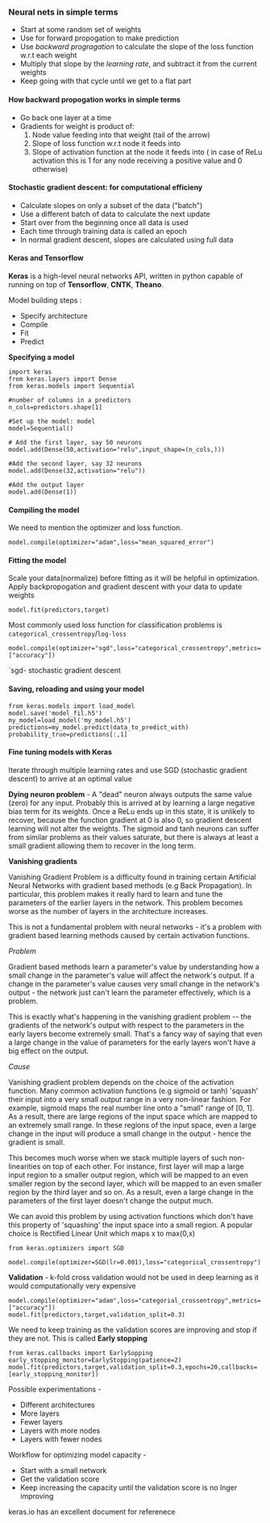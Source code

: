 ### **Neural nets in simple terms**

* Start at some random set of weights
* Use for forward propogation to make prediction
* Use *backward progragation* to calculate the slope of the loss function w.r.t each weight
* Multiply that slope by the *learning rate*, and subtract it from the current weights
* Keep going with that cycle until we get to a flat part
 
#### **How backward propogation works in simple terms**

* Go back one layer at a time
* Gradients for weight is product of:
	1. Node value feeding into that weight (tail of the arrow)
	2. Slope of loss function w.r.t node it feeds into
	3. Slope of activation function at the node it feeds into ( in case of ReLu activation this is 1 for any node receiving a positive value and 0 otherwise)

#### **Stochastic gradient descent: for computational efficieny**
* Calculate slopes on only a subset of the data ("batch")
* Use a different batch of data to calculate the next update
* Start over from the beginning once all data is used
* Each time through training data is called an epoch
* In normal gradient descent, slopes are calculated using full data 

#### Keras and Tensorflow
**Keras** is a high-level neural networks API, written in python capable of running on top of **Tensorflow**, **CNTK**, **Theano**.

Model building steps :

* Specify architecture
* Compile
* Fit
* Predict

**Specifying a model**

```{python}
import keras
from keras.layers import Dense
from keras.models import Sequential

#number of columns in a predictors 
n_cols=predictors.shape[1] 

#Set up the model: model
model=Sequential()

# Add the first layer, say 50 neurons
model.add(Dense(50,activation="relu",input_shape=(n_cols,)))

#Add the second layer, say 32 neurons
model.add(Dense(32,activation="relu"))

#Add the output layer
model.add(Dense(1))

```
#### Compiling the model
We need to mention the optimizer and loss function. 
```{python}
model.compile(optimizer="adam",loss="mean_squared_error")
```
#### Fitting the model 
Scale your data(normalize) before fitting as it will be helpful in optimization. Apply backpropogation and gradient descent with your data to update weights
```{python}
model.fit(predictors,target)
```
Most commonly used loss function for classification problems is `categorical_crossentropy`/`log-loss` 
```{python}
model.compile(optimizer="sgd",loss="categorical_crossentropy",metrics=["accuracy"])
```
`sgd- stochastic gradient descent

#### Saving, reloading and using your model
```{python}
from keras.models import load_model
model.save('model_fil.h5')
my_model=load_model('my_model.h5')
predictions=my_model.predict(data_to_predict_with)
probability_true=predictions[:,1]
```

#### Fine tuning models with Keras
Iterate through multiple learning rates and use SGD (stochastic gradient descent) to arrive at an optimal value

**Dying neuron problem** - A "dead" neuron always outputs the same value (zero) for any input. Probably this is arrived at by learning a large negative bias term for its weights. Once a ReLu ends up in this state, it is unlikely to recover, because the function gradient at 0 is also 0, so gradient descent learning will not alter the weights. The sigmoid and tanh neurons can suffer from similar problems as their values saturate, but there is always at least a small gradient allowing them to recover in the long term.
 
**Vanishing gradients** 

Vanishing Gradient Problem is a difficulty found in training certain Artificial Neural Networks with gradient based methods (e.g Back Propagation). In particular, this problem makes it really hard to learn and tune the parameters of the earlier layers in the network. This problem becomes worse as the number of layers in the architecture increases.

This is not a fundamental problem with neural networks - it's a problem with gradient based learning methods caused by certain activation functions. 

*Problem*

Gradient based methods learn a parameter's value by understanding how a small change in the parameter's value will affect the network's output. If a change in the parameter's value causes very small change in the network's output - the network just can't learn the parameter effectively, which is a problem.

This is exactly what's happening in the vanishing gradient problem -- the gradients of the network's output with respect to the parameters in the early layers become extremely small. That's a fancy way of saying that even a large change in the value of parameters for the early layers won't have a big effect on the output.

*Cause*

Vanishing gradient problem depends on the choice of the activation function. Many common activation functions (e.g sigmoid or tanh) 'squash' their input into a very small output range in a very non-linear fashion. For example, sigmoid maps the real number line onto a "small" range of [0, 1]. As a result, there are large regions of the input space which are mapped to an extremely small range. In these regions of the input space, even a large change in the input will produce a small change in the output - hence the gradient is small.

This becomes much worse when we stack multiple layers of such non-linearities on top of each other. For instance, first layer will map a large input region to a smaller output region, which will be mapped to an even smaller region by the second layer, which will be mapped to an even smaller region by the third layer and so on. As a result, even a large change in the parameters of the first layer doesn't change the output much.

We can avoid this problem by using activation functions which don't have this property of 'squashing' the input space into a small region. A popular choice is Rectified Linear Unit which maps x to max(0,x)


```{python}
from keras.optimizers import SGD

model.compile(optimizer=SGD(lr=0.001),loss="categorical_crossentropy")

```

**Validation** - k-fold cross validation would not be used in deep learning as it would computationally very expensive
```{python}
model.compile(optimizer="adam",loss="categorial_crossentropy",metrics=["accuracy"])
model.fit(predictors,target,validation_split=0.3)
```
We need to keep training as the validation scores are improving and stop if they are not. This is called **Early stopping**

```{python}
from keras.callbacks import EarlySopping
early_stopping_monitor=EarlyStopping(patience=2)
model.fit(predictors,target,validation_split=0.3,epochs=20,callbacks=[early_stopping_monitor])

```
Possible experimentations -
 
* Different architectures
* More layers
* Fewer layers
* Layers with more nodes
* Layers with fewer nodes

Workflow for optimizing model capacity -

* Start with a small network
* Get the validation score
* Keep increasing the capacity until the validation score is no lnger improving

keras.io has an excellent document for referenece
